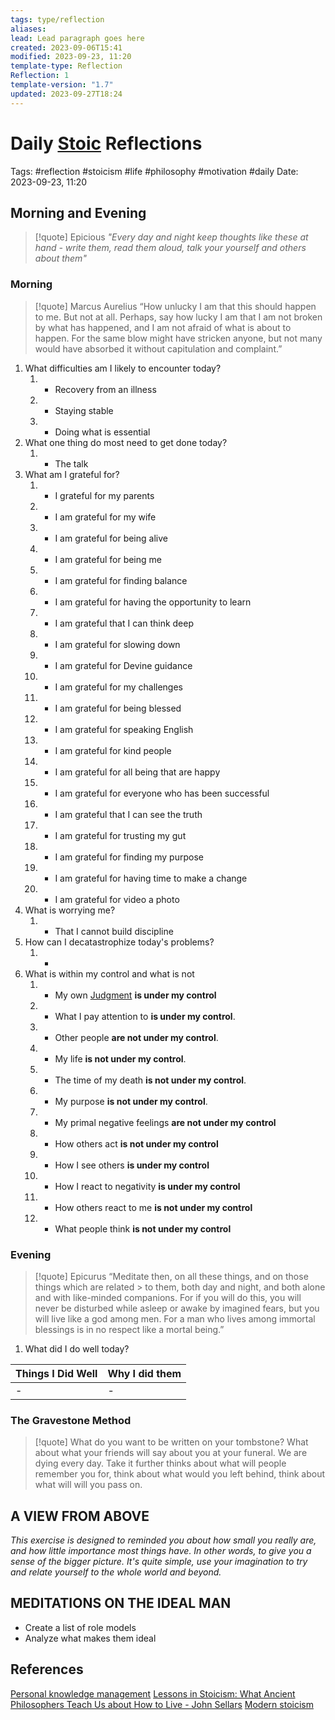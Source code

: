 ```yaml
---
tags: type/reflection
aliases: 
lead: Lead paragraph goes here
created: 2023-09-06T15:41
modified: 2023-09-23, 11:20
template-type: Reflection
Reflection: 1
template-version: "1.7"
updated: 2023-09-27T18:24
---
```



# Daily [Stoic](Stoicism.md) Reflections

Tags:  #reflection #stoicism #life #philosophy #motivation #daily 
Date: 2023-09-23, 11:20

## Morning and Evening

> [!quote] Epicious 
> _"Every day and night keep thoughts like these at hand - write them, 
> read them aloud, talk your yourself and others about them"_


### Morning

> [!quote] Marcus Aurelius
> “How unlucky I am that this should happen to me. But not at all. Perhaps, say 
> how lucky I am that I am not broken by what has happened, and I am not 
> afraid  of what is about to happen. For the same blow might have stricken 
> anyone, but not many would have absorbed it without capitulation 
> and complaint.”

1. What difficulties am I likely to encounter today?
	1. - Recovery from an illness 
	2. - Staying stable
	3. - Doing what is essential 
2. What one thing do most need to get done today?
	1. - The talk 
3. What am I grateful for?
	1. - I grateful for my parents 
	2. - I am grateful for my wife 
	3. - I am grateful for being alive
	4. - I am grateful for being me 
	5. - I am grateful for finding balance 
	6. - I am grateful for having the opportunity to learn 
	7. - I am grateful that I can think deep 
	8. - I am grateful for slowing down 
	9. - I am grateful for Devine guidance 
	12. - I am grateful for my challenges 
	13. - I am grateful for being blessed 
	14. - I am grateful for speaking English 
	15. - I am grateful for kind people 
	16. - I am grateful for all being that are happy 
	17. - I am grateful for everyone who has been successful 
	18. - I am grateful that I can see the truth 
	19. - I am grateful for trusting my gut 
	20. - I am grateful for finding my purpose 
	21. - I am grateful for having time to make a change 
	22. - I am grateful for video a photo 
4. What is worrying me?
	1. - That I cannot build discipline
5. How can I decatastrophize today's problems?
	1. -
6. What is within my control and what is not
	1. -   My own [Judgment](app://obsidian.md/SLIP-BOX/Control%20Over%20Judgment.md) **is under my control**
	1. - What I pay attention to **is under my control**.
	2. - Other people **are not under my control**.
	3. - My life **is not under my control**.
	4. - The time of my death **is not under my control**.
	5. - My purpose **is not under my control**.
	6. - My primal negative feelings **are not under my control**
	7. - How others act **is not under my control**
	8. - How I see others **is under my control**
	9. - How I react to negativity **is under my control**
	10. - How others react to me **is not under my control**
	11. - What people think **is not under my control**

### Evening

> [!quote]  Epicurus
> “Meditate then, on all these things, and on those things which are related  > to them, both day and night, and both alone and with like-minded 
> companions. For if you will do this, you will never be disturbed while 
> asleep or awake by imagined fears, but you will live like a god among 
> men. For a man who lives among immortal blessings is in no respect 
> like a mortal being.”

1. What did I do well today?

| Things I Did Well | Why I did them |
| ------------------- | ---------------- |
| -                 | -              |

### The Gravestone Method

> [!quote]
> What do you want to be written on your tombstone? What about what your friends will say about you at your funeral. We are dying every day. Take it further thinks about what will people remember you for, think about what would you left behind, think about what will will you pass on.

## A VIEW FROM ABOVE

_This exercise is designed to reminded you about how small you really are, and how little importance most things have. In other words, to give you a sense of the bigger picture. It's quite simple, use your imagination to try and relate yourself to the whole world and beyond._

## MEDITATIONS ON THE IDEAL MAN

- Create a list of role models 
- Analyze what makes them ideal 

## References

[Personal knowledge management](Personal%20knowledge%20management.md)
[Lessons in Stoicism: What Ancient Philosophers Teach Us about How to Live - John Sellars](https://books.google.cz/books/about/Lessons_in_Stoicism.html?id=ky84zQEACAAJ&redir_esc=y)
[Modern stoicism](https://modernstoicism.com/)


